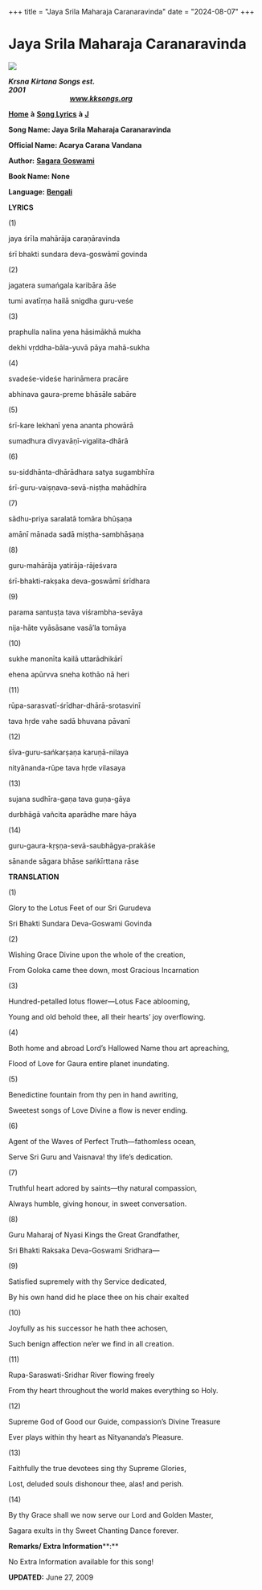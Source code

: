 +++
title = "Jaya Srila Maharaja Caranaravinda"
date = "2024-08-07"
+++

# Jaya Srila Maharaja Caranaravinda
**[![](http://kksongs.org/image_files/image002.jpg)](http://kksongs.org/)**

**_Krsna_** **_Kirtana Songs est. 2001_**                                                                                                                                                      **_www.kksongs.org_**

**[Home](http://kksongs.org/)** **à** **[Song Lyrics](http://kksongs.org/lyrics.html)** **à** **[J](http://kksongs.org/songs/song_j.html)**

**Song Name: Jaya Srila Maharaja Caranaravinda**

**Official Name: Acarya Carana Vandana**

**Author:** [**Sagara** **Goswami**](http://kksongs.org/authors/list/sagara.html)

**Book Name: None**

**Language:** [**Bengali**](http://kksongs.org/language/list/bengali.html)

**LYRICS**

(1)

jaya śrīla mahārāja caraṇāravinda

śrī bhakti sundara deva-goswāmī govinda

(2)

jagatera sumańgala karibāra āśe

tumi avatīrṇa hailā snigdha guru-veśe

(3)

praphulla nalina yena hāsimākhā mukha

dekhi vṛddha-bāla-yuvā pāya mahā-sukha

(4)

svadeśe-videśe harināmera pracāre

abhinava gaura-preme bhāsāle sabāre

(5)

śrī-kare lekhanī yena ananta phowārā

sumadhura divyavāṇī-vigalita-dhārā

(6)

su-siddhānta-dhārādhara satya sugambhīra

śrī-guru-vaiṣṇava-sevā-niṣṭha mahādhīra

(7)

sādhu-priya saralatā tomāra bhūṣaṇa

amānī mānada sadā miṣṭha-sambhāṣaṇa

(8)

guru-mahārāja yatirāja-rājeśvara

śrī-bhakti-rakṣaka deva-goswāmī śrīdhara

(9)

parama santuṣṭa tava viśrambha-sevāya

nija-hāte vyāsāsane vasā’la tomāya

(10)

sukhe manonīta kailā uttarādhikārī

ehena apūrvva sneha kothāo nā heri

(11)

rūpa-sarasvatī-śrīdhar-dhārā-srotasvinī

tava hṛde vahe sadā bhuvana pāvanī

(12)

śīva-guru-sańkarṣaṇa karuṇā-nilaya

nityānanda-rūpe tava hṛde vilasaya

(13)

sujana sudhīra-gaṇa tava guṇa-gāya

durbhāgā vañcita aparādhe mare hāya

(14)

guru-gaura-kṛṣṇa-sevā-saubhāgya-prakāśe

sānande sāgara bhāse sańkīrttana rāse

**TRANSLATION**

(1)

Glory to the Lotus Feet of our Sri Gurudeva

Sri Bhakti Sundara Deva-Goswami Govinda

(2)

Wishing Grace Divine upon the whole of the creation,

From Goloka came thee down, most Gracious Incarnation

(3)

Hundred-petalled lotus flower—Lotus Face ablooming,

Young and old behold thee, all their hearts’ joy overflowing.

(4)

Both home and abroad Lord’s Hallowed Name thou art apreaching,

Flood of Love for Gaura entire planet inundating.

(5)

Benedictine fountain from thy pen in hand awriting,

Sweetest songs of Love Divine a flow is never ending.

(6)

Agent of the Waves of Perfect Truth—fathomless ocean,

Serve Sri Guru and Vaisnava! thy life’s dedication.

(7)

Truthful heart adored by saints—thy natural compassion,

Always humble, giving honour, in sweet conversation.

(8)

Guru Maharaj of Nyasi Kings the Great Grandfather,

Sri Bhakti Raksaka Deva-Goswami Sridhara—

(9)

Satisfied supremely with thy Service dedicated,

By his own hand did he place thee on his chair exalted

(10)

Joyfully as his successor he hath thee achosen,

Such benign affection ne’er we find in all creation.

(11)

Rupa-Saraswati-Sridhar River flowing freely

From thy heart throughout the world makes everything so Holy.

(12)

Supreme God of Good our Guide, compassion’s Divine Treasure

Ever plays within thy heart as Nityananda’s Pleasure.

(13)

Faithfully the true devotees sing thy Supreme Glories,

Lost, deluded souls dishonour thee, alas! and perish.

(14)

By thy Grace shall we now serve our Lord and Golden Master,

Sagara exults in thy Sweet Chanting Dance forever.

**Remarks/ Extra Information****:**

No Extra Information available for this song!

**UPDATED:** June 27, 2009